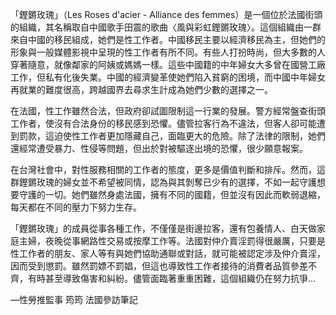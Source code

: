 ---
---
「鏗鏘玫瑰」（Les Roses d'acier - Alliance des femmes）是一個位於法國街頭的組織，其名稱取自中國歌手田震的歌曲〈風與彩虹鏗鏘玫瑰〉。這個組織由一群來自中國的移民組成，她們是性工作者。中國移民主要以經濟移民為主，但她們的形象與一般媒體影視中呈現的性工作者有所不同。有些人打扮時尚，但大多數的人穿著隨意，就像鄰家的阿姨或媽媽一樣。這些中國籍的中年婦女大多曾在國營工廠工作，但私有化後失業。中國的經濟變革使她們陷入貧窮的困境，而中國中年婦女再就業的難度很高，跨越國界去尋求生計成為她們少數的選擇之一。

在法國，性工作雖然合法，但政府卻試圖限制這一行業的發展。警方經常盤查街頭工作者，使沒有合法身份的移民感到恐懼。儘管拉客行為不違法，但客人卻可能遭到罰款，這迫使性工作者更加隱藏自己，面臨更大的危險。除了法律的限制，她們還經常遭受暴力、性侵等問題，但出於對被驅逐出境的恐懼，很少願意報案。

在台灣社會中，對性服務相關的工作者的態度，更多是價值判斷和排斥。然而，這群鏗鏘玫瑰的婦女並不希望被同情，認為與其剝奪已少有的選擇，不如一起守護想要守護的一切。她們雖然身處法國，擁有不同的國籍，但並沒有因此而軟弱退縮，每天都在不同的壓力下努力生存。

「鏗鏘玫瑰」的成員從事各種工作，不僅僅是街邊拉客，還有包養情人、白天做家庭主婦，夜晚從事網路性交易或按摩工作等。法國對仲介賣淫罰得很嚴厲，只要是性工作者的朋友、家人等有與她們協助通聯或對話，就可能被認定涉及仲介賣淫，因而受到懲罰。雖然罰嫖不罰娼，但這也導致性工作者接待的消費者品質參差不齊，有時甚至導致傷害和糾紛。儘管面臨著重重困難，這個組織仍在努力抗爭...

—性勞推監事 筠筠 法國參訪筆記